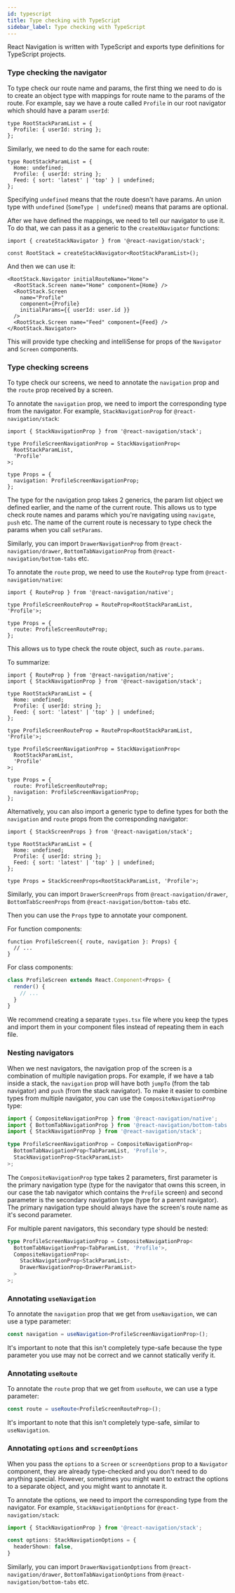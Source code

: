 ```yaml
---
id: typescript
title: Type checking with TypeScript
sidebar_label: Type checking with TypeScript
---
```


React Navigation is written with TypeScript and exports type definitions for TypeScript projects.

### Type checking the navigator

To type check our route name and params, the first thing we need to do is to create an object type with mappings for route name to the params of the route. For example, say we have a route called `Profile` in our root navigator which should have a param `userId`:

```tsx
type RootStackParamList = {
  Profile: { userId: string };
};
```

Similarly, we need to do the same for each route:

```tsx
type RootStackParamList = {
  Home: undefined;
  Profile: { userId: string };
  Feed: { sort: 'latest' | 'top' } | undefined;
};
```

Specifying `undefined` means that the route doesn't have params. An union type with `undefined` (`SomeType | undefined`) means that params are optional.

After we have defined the mappings, we need to tell our navigator to use it. To do that, we can pass it as a generic to the `createXNavigator` functions:

```tsx
import { createStackNavigator } from '@react-navigation/stack';

const RootStack = createStackNavigator<RootStackParamList>();
```

And then we can use it:

```tsx
<RootStack.Navigator initialRouteName="Home">
  <RootStack.Screen name="Home" component={Home} />
  <RootStack.Screen
    name="Profile"
    component={Profile}
    initialParams={{ userId: user.id }}
  />
  <RootStack.Screen name="Feed" component={Feed} />
</RootStack.Navigator>
```

This will provide type checking and intelliSense for props of the `Navigator` and `Screen` components.

### Type checking screens

To type check our screens, we need to annotate the `navigation` prop and the `route` prop received by a screen.

To annotate the `navigation` prop, we need to import the corresponding type from the navigator. For example, `StackNavigationProp` for `@react-navigation/stack`:

```tsx
import { StackNavigationProp } from '@react-navigation/stack';

type ProfileScreenNavigationProp = StackNavigationProp<
  RootStackParamList,
  'Profile'
>;

type Props = {
  navigation: ProfileScreenNavigationProp;
};
```

The type for the navigation prop takes 2 generics, the param list object we defined earlier, and the name of the current route. This allows us to type check route names and params which you're navigating using `navigate`, `push` etc. The name of the current route is necessary to type check the params when you call `setParams`.

Similarly, you can import `DrawerNavigationProp` from `@react-navigation/drawer`, `BottomTabNavigationProp` from `@react-navigation/bottom-tabs` etc.

To annotate the `route` prop, we need to use the `RouteProp` type from `@react-navigation/native`:

```tsx
import { RouteProp } from '@react-navigation/native';

type ProfileScreenRouteProp = RouteProp<RootStackParamList, 'Profile'>;

type Props = {
  route: ProfileScreenRouteProp;
};
```

This allows us to type check the route object, such as `route.params`.

To summarize:

```tsx
import { RouteProp } from '@react-navigation/native';
import { StackNavigationProp } from '@react-navigation/stack';

type RootStackParamList = {
  Home: undefined;
  Profile: { userId: string };
  Feed: { sort: 'latest' | 'top' } | undefined;
};

type ProfileScreenRouteProp = RouteProp<RootStackParamList, 'Profile'>;

type ProfileScreenNavigationProp = StackNavigationProp<
  RootStackParamList,
  'Profile'
>;

type Props = {
  route: ProfileScreenRouteProp;
  navigation: ProfileScreenNavigationProp;
};
```

Alternatively, you can also import a generic type to define types for both the `navigation` and `route` props from the corresponding navigator:

```tsx
import { StackScreenProps } from '@react-navigation/stack';

type RootStackParamList = {
  Home: undefined;
  Profile: { userId: string };
  Feed: { sort: 'latest' | 'top' } | undefined;
};

type Props = StackScreenProps<RootStackParamList, 'Profile'>;
```

Similarly, you can import `DrawerScreenProps` from `@react-navigation/drawer`, `BottomTabScreenProps` from `@react-navigation/bottom-tabs` etc.

Then you can use the `Props` type to annotate your component.

For function components:

```tsx
function ProfileScreen({ route, navigation }: Props) {
  // ...
}
```

For class components:

```ts
class ProfileScreen extends React.Component<Props> {
  render() {
    // ...
  }
}
```

We recommend creating a separate `types.tsx` file where you keep the types and import them in your component files instead of repeating them in each file.

### Nesting navigators

When we nest navigators, the navigation prop of the screen is a combination of multiple navigation props. For example, if we have a tab inside a stack, the `navigation` prop will have both `jumpTo` (from the tab navigator) and `push` (from the stack navigator). To make it easier to combine types from multiple navigator, you can use the `CompositeNavigationProp` type:

```ts
import { CompositeNavigationProp } from '@react-navigation/native';
import { BottomTabNavigationProp } from '@react-navigation/bottom-tabs';
import { StackNavigationProp } from '@react-navigation/stack';

type ProfileScreenNavigationProp = CompositeNavigationProp<
  BottomTabNavigationProp<TabParamList, 'Profile'>,
  StackNavigationProp<StackParamList>
>;
```

The `CompositeNavigationProp` type takes 2 parameters, first parameter is the primary navigation type (type for the navigator that owns this screen, in our case the tab navigator which contains the `Profile` screen) and second parameter is the secondary navigation type (type for a parent navigator). The primary navigation type should always have the screen's route name as it's second parameter.

For multiple parent navigators, this secondary type should be nested:

```ts
type ProfileScreenNavigationProp = CompositeNavigationProp<
  BottomTabNavigationProp<TabParamList, 'Profile'>,
  CompositeNavigationProp<
    StackNavigationProp<StackParamList>,
    DrawerNavigationProp<DrawerParamList>
  >
>;
```

### Annotating `useNavigation`

To annotate the `navigation` prop that we get from `useNavigation`, we can use a type parameter:

```ts
const navigation = useNavigation<ProfileScreenNavigationProp>();
```

It's important to note that this isn't completely type-safe because the type parameter you use may not be correct and we cannot statically verify it.

### Annotating `useRoute`

To annotate the `route` prop that we get from `useRoute`, we can use a type parameter:

```ts
const route = useRoute<ProfileScreenRouteProp>();
```

It's important to note that this isn't completely type-safe, similar to `useNavigation`.

### Annotating `options` and `screenOptions`

When you pass the `options` to a `Screen` or `screenOptions` prop to a `Navigator` component, they are already type-checked and you don't need to do anything special. However, sometimes you might want to extract the options to a separate object, and you might want to annotate it.

To annotate the options, we need to import the corresponding type from the navigator. For example, `StackNavigationOptions` for `@react-navigation/stack`:


```ts
import { StackNavigationProp } from '@react-navigation/stack';

const options: StackNavigationOptions = {
  headerShown: false,
}
```

Similarly, you can import `DrawerNavigationOptions` from `@react-navigation/drawer`, `BottomTabNavigationOptions` from `@react-navigation/bottom-tabs` etc.
